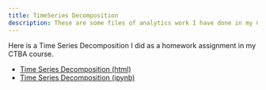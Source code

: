 ```yaml
---
title: TimeSeries Decomposition
description: These are some files of analytics work I have done in my Competing Through Business Analytics Course.
---
```


Here is a Time Series Decomposition I did as a homework assignment in my CTBA course.  
- [Time Series Decomposition (html)](M3TimeSeriesDecomposition.html)
- [Time Series Decomposition (ipynb)](M3TimeSeriesDecomposition.ipynb)

